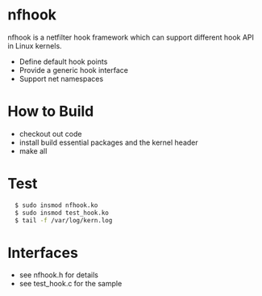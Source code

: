 # nfhook

nfhook is a netfilter hook framework which can support different hook API in Linux kernels.
  - Define default hook points
  - Provide a generic hook interface
  - Support net namespaces

# How to Build
  - checkout out code
  - install build essential packages and the kernel header
  - make all

# Test
```sh
  $ sudo insmod nfhook.ko
  $ sudo insmod test_hook.ko
  $ tail -f /var/log/kern.log
```

# Interfaces

  - see nfhook.h for details
  - see test_hook.c for the sample
